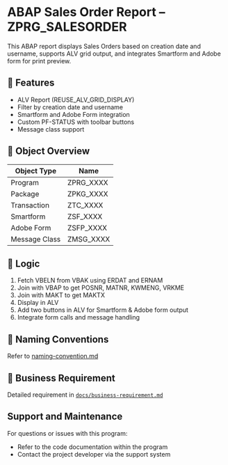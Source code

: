 # ABAP Sales Order Report – ZPRG_SALESORDER

This ABAP report displays Sales Orders based on creation date and username, supports ALV grid output, and integrates Smartform and Adobe form for print preview.

## 🚀 Features

- ALV Report (REUSE_ALV_GRID_DISPLAY)
- Filter by creation date and username
- Smartform and Adobe Form integration
- Custom PF-STATUS with toolbar buttons
- Message class support

## 📂 Object Overview

| Object Type    | Name             |
|----------------|------------------|
| Program        | ZPRG_XXXX        |
| Package        | ZPKG_XXXX        |
| Transaction    | ZTC_XXXX         |
| Smartform      | ZSF_XXXX         |
| Adobe Form     | ZSFP_XXXX        |
| Message Class  | ZMSG_XXXX        |

## 🧠 Logic

1. Fetch VBELN from VBAK using ERDAT and ERNAM
2. Join with VBAP to get POSNR, MATNR, KWMENG, VRKME
3. Join with MAKT to get MAKTX
4. Display in ALV
5. Add two buttons in ALV for Smartform & Adobe form output
6. Integrate form calls and message handling

## 📝 Naming Conventions

Refer to [naming-convention.md](naming-convention.md)

## 📄 Business Requirement

Detailed requirement in [`docs/business-requirement.md`](docs/business-requirement.md)

## Support and Maintenance
For questions or issues with this program:
- Refer to the code documentation within the program
- Contact the project developer via the support system

